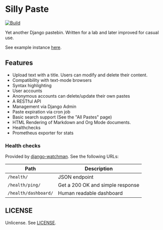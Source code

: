 # Silly Paste

[![Build](https://github.com/winny-/sillypaste/actions/workflows/build.yml/badge.svg)](https://github.com/winny-/sillypaste/actions/workflows/build.yml)

Yet another Django pastebin.  Written for a lab and later improved for casual
use.

See example instance [here](https://sillypaste.herokuapp.com/).

## Features

- Upload text with a title.  Users can modify and delete their content.
- Compatibility with text-mode browsers
- Syntax highlighting
- User accounts
- Anonymous accounts can delete/update their own pastes
- A RESTful API
- Management via Django Admin
- Paste expiration via cron job
- Basic search support (See the "All Pastes" page)
- HTML Rendering of Markdown and Org Mode documents.
- Healthchecks
- Prometheus exporter for stats

### Health checks

Provided by [django-watchman][django-watchman].  See the following URLs:

| Path                 | Description                      |
|----------------------|----------------------------------|
| `/health/`           | JSON endpoint                    |
| `/health/ping/`      | Get a 200 OK and simple response |
| `/health/dashboard/` | Human readable dashboard         |

[django-watchman]: https://github.com/mwarkentin/django-watchman

## LICENSE

Unlicense.  See [LICENSE](./LICENSE).
